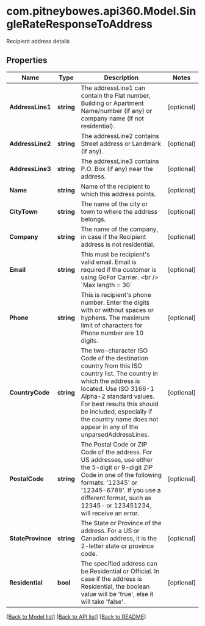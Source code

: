 # com.pitneybowes.api360.Model.SingleRateResponseToAddress
Recipient address details

## Properties

Name | Type | Description | Notes
------------ | ------------- | ------------- | -------------
**AddressLine1** | **string** | The addressLine1 can contain the Flat number, Building or Apartment Name/number (if any) or company name (if not residential). | [optional] 
**AddressLine2** | **string** | The addressLine2 contains Street address or Landmark (if any). | [optional] 
**AddressLine3** | **string** | The addressLine3 contains P.O. Box (if any) near the address. | [optional] 
**Name** | **string** | Name of the recipient to which this address points. | [optional] 
**CityTown** | **string** | The name of the city or town to where the address belongs. | [optional] 
**Company** | **string** | The name of the company, in case if the Recipient address is not residential. | [optional] 
**Email** | **string** | This must be recipient&#39;s valid email. Email is required if the customer is using GoFor Carrier. &lt;br /&gt; &#x60;Max length &#x3D; 30&#x60;  | [optional] 
**Phone** | **string** | This is recipient&#39;s phone number. Enter the digits with or without spaces or hyphens. The maximum limit of characters for Phone number are 10 digits.  | [optional] 
**CountryCode** | **string** | The two-character ISO Code of the destination country from this ISO country list. The country in which the address is located. Use ISO 3166-1 Alpha-2 standard values. For best results this should be included, especially if the country name does not appear in any of the unparsedAddressLines. | [optional] 
**PostalCode** | **string** | The Postal Code or ZIP Code of the address. For US addresses, use either the 5-digit or 9-digit ZIP Code in one of the following formats: &#39;12345&#39; or &#39;12345-6789&#39;. If you use a different format, such as 12345- or 123451234, will receive an error. | [optional] 
**StateProvince** | **string** | The State or Province of the address. For a US or Canadian address, it is the 2-letter state or province code.  | [optional] 
**Residential** | **bool** | The specified address can be Residential or Official. In case if the address is Residential, the boolean value will be &#39;true&#39;, else it will take &#39;false&#39;. | [optional] 

[[Back to Model list]](../../README.md#documentation-for-models) [[Back to API list]](../../README.md#documentation-for-api-endpoints) [[Back to README]](../../README.md)

